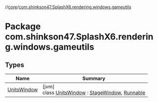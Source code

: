 //[core](../../index.md)/[com.shinkson47.SplashX6.rendering.windows.gameutils](index.md)

# Package com.shinkson47.SplashX6.rendering.windows.gameutils

## Types

| Name | Summary |
|---|---|
| [UnitsWindow](-units-window/index.md) | [jvm]<br>class [UnitsWindow](-units-window/index.md) : [StageWindow](../com.shinkson47.SplashX6.rendering.ui/-stage-window/index.md), [Runnable](https://docs.oracle.com/javase/8/docs/api/java/lang/Runnable.html) |
